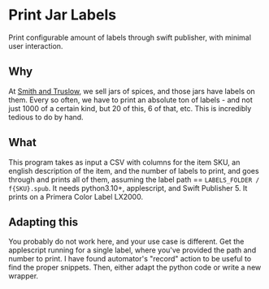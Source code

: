 # Print Jar Labels
Print configurable amount of labels through swift publisher, with minimal user interaction.

## Why
At [Smith and Truslow](https://smithandtruslow.com), we sell jars of spices, and those jars have labels on them. Every so often, we have to print an absolute ton of labels - and not just 1000 of a certain kind, but 20 of this, 6 of that, etc. This is incredibly tedious to do by hand. 


## What
This program takes as input a CSV with columns for the item SKU, an english description of the item, and the number of labels to print, and goes through and prints all of them, assuming the label path == `LABELS_FOLDER / f{SKU}.spub`. It needs python3.10+, applescript, and Swift Publisher 5. It prints on a Primera Color Label LX2000.


## Adapting this
You probably do not work here, and your use case is different. Get the applescript running for a single label, where you've provided the path and number to print. I have found automator's "record" action to be useful to find the proper snippets. Then, either adapt the python code or write a new wrapper.

